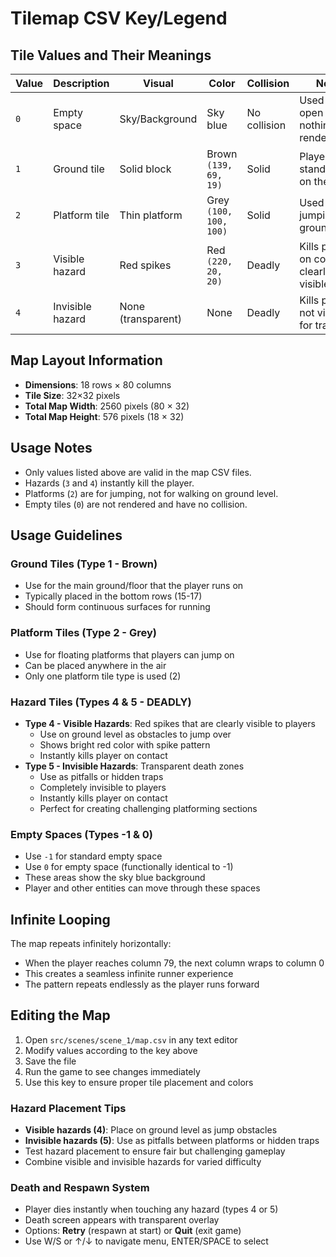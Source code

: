 # Tilemap CSV Key/Legend

## Tile Values and Their Meanings

| Value | Description | Visual | Color | Collision | Notes |
|-------|-------------|--------|-------|-----------|-------|
| `0`   | Empty space | Sky/Background | Sky blue | No collision | Used for open air, nothing rendered |
| `1`   | Ground tile | Solid block | Brown `(139, 69, 19)` | Solid | Player stands/walks on these |
| `2`   | Platform tile | Thin platform | Grey `(100, 100, 100)` | Solid | Used for jumping, not ground |
| `3`   | Visible hazard | Red spikes | Red `(220, 20, 20)` | Deadly | Kills player on contact, clearly visible |
| `4`   | Invisible hazard | None (transparent) | None | Deadly | Kills player, not visible, for traps |

## Map Layout Information

- **Dimensions**: 18 rows × 80 columns
- **Tile Size**: 32×32 pixels
- **Total Map Width**: 2560 pixels (80 × 32)
- **Total Map Height**: 576 pixels (18 × 32)

## Usage Notes

- Only values listed above are valid in the map CSV files.
- Hazards (`3` and `4`) instantly kill the player.
- Platforms (`2`) are for jumping, not for walking on ground level.
- Empty tiles (`0`) are not rendered and have no collision.

## Usage Guidelines

### Ground Tiles (Type 1 - Brown)
- Use for the main ground/floor that the player runs on
- Typically placed in the bottom rows (15-17)
- Should form continuous surfaces for running

### Platform Tiles (Type 2 - Grey)
- Use for floating platforms that players can jump on
- Can be placed anywhere in the air
- Only one platform tile type is used (2)

### Hazard Tiles (Types 4 & 5 - DEADLY)
- **Type 4 - Visible Hazards**: Red spikes that are clearly visible to players
  - Use on ground level as obstacles to jump over
  - Shows bright red color with spike pattern
  - Instantly kills player on contact
- **Type 5 - Invisible Hazards**: Transparent death zones
  - Use as pitfalls or hidden traps
  - Completely invisible to players
  - Instantly kills player on contact
  - Perfect for creating challenging platforming sections

### Empty Spaces (Types -1 & 0)
- Use `-1` for standard empty space
- Use `0` for empty space (functionally identical to -1)
- These areas show the sky blue background
- Player and other entities can move through these spaces

## Infinite Looping

The map repeats infinitely horizontally:
- When the player reaches column 79, the next column wraps to column 0
- This creates a seamless infinite runner experience
- The pattern repeats endlessly as the player runs forward

## Editing the Map

1. Open `src/scenes/scene_1/map.csv` in any text editor
2. Modify values according to the key above
3. Save the file
4. Run the game to see changes immediately
5. Use this key to ensure proper tile placement and colors

### Hazard Placement Tips
- **Visible hazards (4)**: Place on ground level as jump obstacles
- **Invisible hazards (5)**: Use as pitfalls between platforms or hidden traps
- Test hazard placement to ensure fair but challenging gameplay
- Combine visible and invisible hazards for varied difficulty

### Death and Respawn System
- Player dies instantly when touching any hazard (types 4 or 5)
- Death screen appears with transparent overlay
- Options: **Retry** (respawn at start) or **Quit** (exit game)
- Use W/S or ↑/↓ to navigate menu, ENTER/SPACE to select
